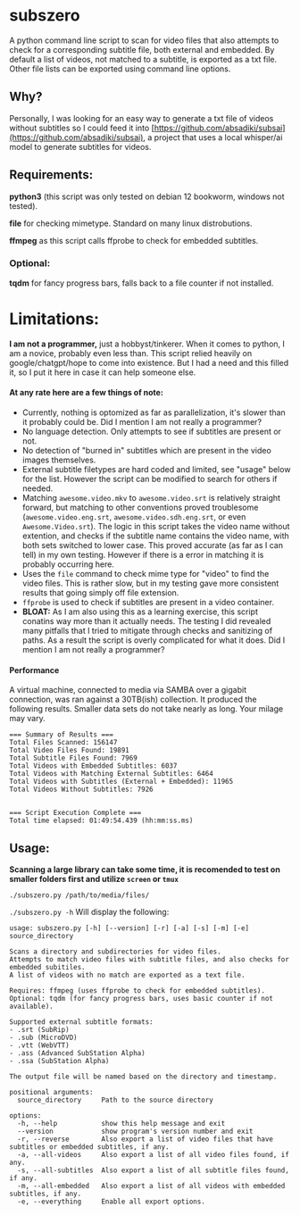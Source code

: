 # subszero
A python command line script to scan for video files that also attempts to check for a corresponding subtitle file, both external and embedded. By default a list of videos, not matched to a subtitle, is exported as a txt file. Other file lists can be exported using command line options.

## Why?
Personally, I was looking for an easy way to generate a txt file of videos without subtitles so I could feed it into [https://github.com/absadiki/subsai](https://github.com/absadiki/subsai), 
a project that uses a local whisper/ai model to generate subtitles for videos.

## Requirements:
**python3** (this script was only tested on debian 12 bookworm, windows not tested).

**file** for checking mimetype. Standard on many linux distrobutions.

**ffmpeg** as this script calls ffprobe to check for embedded subtitles.

### Optional:
**tqdm** for fancy progress bars, falls back to a file counter if not installed.

# Limitations:
**I am not a programmer,** just a hobbyst/tinkerer. When it comes to python, I am a novice, probably even less than. This script relied heavily on google/chatgpt/hope to come into existence. But I had a need and this filled it,
so I put it here in case it can help someone else. 

#### At any rate here are a few things of note:
- Currently, nothing is optomized as far as parallelization, it's slower than it probably could be. Did I mention I am not really a programmer?
- No language detection. Only attempts to see if subtitles are present or not.
- No detection of "burned in" subtitles which are present in the video images themselves.
- External subtitle filetypes are hard coded and limited, see "usage" below for the list. However the script can be modified to search for others if needed.
- Matching `awesome.video.mkv` to `awesome.video.srt` is relatively straight forward, but matching to other conventions proved troublesome (`awesome.video.eng.srt`, `awesome.video.sdh.eng.srt`, or even `Awesome.Video.srt`). The logic in this script takes the video name without extention, and checks if the subtitle name contains the video name, with both sets switched to lower case. This proved accurate (as far as I can tell) in my own testing. However if there is a error in matching it is probably occurring here. 
- Uses the `file` command to check mime type for "video" to find the video files. This is rather slow, but in my testing gave more consistent results that going simply off file extension.
- `ffprobe` is used to check if subtitles are present in a video container.
- **BLOAT:** As I am also using this as a learning exercise, this script conatins way more than it actually needs. The testing I did revealed many pitfalls that I tried to mitigate through checks and sanitizing of paths. As a result the script is overly complicated for what it does. Did I mention I am not really a programmer?
  
#### Performance
A virtual machine, connected to media via SAMBA over a gigabit connection, was ran against a 30TB(ish) collection. It produced the following results. Smaller data sets do not take nearly as long. Your milage may vary.
```
=== Summary of Results ===
Total Files Scanned: 156147
Total Video Files Found: 19891
Total Subtitle Files Found: 7969
Total Videos with Embedded Subtitles: 6037
Total Videos with Matching External Subtitles: 6464
Total Videos with Subtitles (External + Embedded): 11965
Total Videos Without Subtitles: 7926


=== Script Execution Complete ===
Total time elapsed: 01:49:54.439 (hh:mm:ss.ms)
```

## Usage:
**Scanning a large library can take some time, it is recomended to test on smaller folders first and utilize `screen` or `tmux`**

`./subszero.py /path/to/media/files/`

`./subszero.py -h` Will display the following:
```
usage: subszero.py [-h] [--version] [-r] [-a] [-s] [-m] [-e] source_directory

Scans a directory and subdirectories for video files.
Attempts to match video files with subtitle files, and also checks for embedded subitiles.
A list of videos with no match are exported as a text file.

Requires: ffmpeg (uses ffprobe to check for embedded subtitles).
Optional: tqdm (for fancy progress bars, uses basic counter if not available).

Supported external subtitle formats:
- .srt (SubRip)
- .sub (MicroDVD)
- .vtt (WebVTT)
- .ass (Advanced SubStation Alpha)
- .ssa (SubStation Alpha)

The output file will be named based on the directory and timestamp.

positional arguments:
  source_directory     Path to the source directory

options:
  -h, --help           show this help message and exit
  --version            show program's version number and exit
  -r, --reverse        Also export a list of video files that have subtitles or embedded subtitles, if any.
  -a, --all-videos     Also export a list of all video files found, if any.
  -s, --all-subtitles  Also export a list of all subtitle files found, if any.
  -m, --all-embedded   Also export a list of all videos with embedded subtitles, if any.
  -e, --everything     Enable all export options.


```

